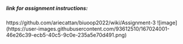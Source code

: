<h5>link for assignment instructions:</h5>
https://github.com/ariecattan/biuoop2022/wiki/Assignment-3
![image](https://user-images.githubusercontent.com/93612510/167024001-46e26c39-ecb5-40c5-9c0e-235a5e70d491.png)
